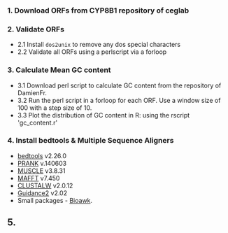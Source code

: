 ### 1. Download ORFs from CYP8B1 repository of ceglab 
### 2. Validate ORFs 

  - 2.1 Install `dos2unix` to remove any dos special characters
  - 2.2 Validate all ORFs using a perlscript via a forloop

### 3. Calculate Mean GC content

  - 3.1 Download perl script to calculate GC content from the repository of DamienFr.
  - 3.2 Run the perl script in a forloop for each ORF. Use a window size of 100 with a step size of 10.
  - 3.3 Plot the distribution of GC content in R: using the rscript 'gc_content.r'

### 4. Install bedtools & Multiple Sequence Aligners

- [bedtools](https://bedtools.readthedocs.io/en/latest/)  v2.26.0
- [PRANK](http://wasabiapp.org/software/prank/prank_installation/)  v.140603
- [MUSCLE](https://www.drive5.com/muscle/)  v3.8.31
- [MAFFT](https://mafft.cbrc.jp/alignment/software/)  v7.450
- [CLUSTALW](http://www.clustal.org/)  v2.0.12
- [Guidance2](http://wasabiapp.org/software/pagan/)  v2.02
- Small packages - [Bioawk](https://github.com/lh3/bioawk).  
    
## 5. 
